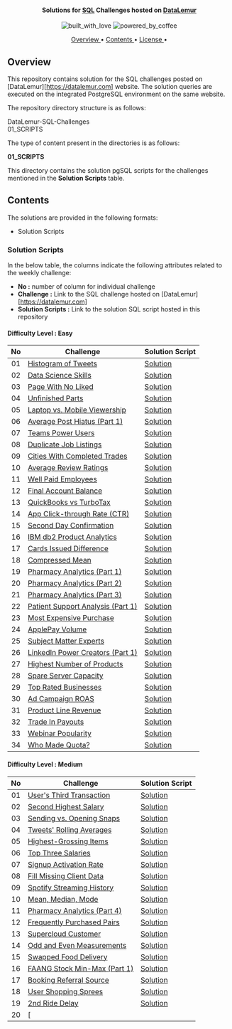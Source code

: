 <h4 align = "center">Solutions for <a href = "" target="_blank">SQL</a> Challenges hosted on <a href="" target"_blank">DataLemur</a> </h4>

<p align = 'center'>
<img src = "https://i.ibb.co/KxfMMsP/built-with-love.png" alt = "built_with_love" border = "0">
<img src = "https://i.ibb.co/MBDK1Pk/powered-by-coffee.png" alt = "powered_by_coffee" border = "0">
</p>

<p align = "center">
  <a href = "#overview"> Overview </a> •
  <a href = "#contents"> Contents </a> •
  <a href = "#license"> License </a> •
</p>

## Overview

This repository contains solution for the SQL challenges posted on [DataLemur][https://datalemur.com] website. The solution queries are executed on the integrated PostgreSQL environment on the same website.

The repository directory structure is as follows:

DataLemur-SQL-Challenges <br>
01_SCRIPTS<br>

The type of content present in the directories is as follows:

**01_SCRIPTS**

This directory contains the solution pgSQL scripts for the challenges mentioned in the **Solution Scripts** table.

## Contents

The solutions are provided in the following formats:

- Solution Scripts

### Solution Scripts

In the below table, the columns indicate the following attributes related to the weekly challenge:

- **No :** number of column for individual challenge
- **Challenge :** Link to the SQL challenge hosted on [DataLemur][https://datalemur.com]
- **Solution Scripts :** Link to the solution SQL script hosted in this repository

#### Difficulty Level : Easy

| No | Challenge | Solution Script |
|:--------:|------------|:---------|
| 01 | [Histogram of Tweets](https://datalemur.com/questions/sql-histogram-tweets) | [Solution]()
| 02 | [Data Science Skills](https://datalemur.com/questions/matching-skills) | [Solution]()
| 03 | [Page With No Liked](https://datalemur.com/questions/sql-page-with-no-likes) | [Solution]()
| 04 | [Unfinished Parts](https://datalemur.com/questions/tesla-unfinished-parts) | [Solution]()
| 05 | [Laptop vs. Mobile Viewership](https://datalemur.com/questions/laptop-mobile-viewership) | [Solution]()
| 06 | [Average Post Hiatus (Part 1)](https://datalemur.com/questions/sql-average-post-hiatus-1) | [Solution]()
| 07 | [Teams Power Users](https://datalemur.com/questions/teams-power-users) | [Solution]()
| 08 | [Duplicate Job Listings](https://datalemur.com/questions/duplicate-job-listings) | [Solution]()
| 09 | [Cities With Completed Trades](https://datalemur.com/questions/completed-trades) | [Solution]()
| 10 | [Average Review Ratings](https://datalemur.com/questions/sql-avg-review-ratings) | [Solution]()
| 11 | [Well Paid Employees](https://datalemur.com/questions/sql-well-paid-employees) | [Solution]()
| 12 | [Final Account Balance](https://datalemur.com/questions/final-account-balance) | [Solution]()
| 13 | [QuickBooks vs TurboTax](https://datalemur.com/questions/quickbooks-vs-turbotax) | [Solution]()
| 14 | [App Click-through Rate (CTR)](https://datalemur.com/questions/click-through-rate) | [Solution]()
| 15 | [Second Day Confirmation](https://datalemur.com/questions/second-day-confirmation) | [Solution]()
| 16 | [IBM db2 Product Analytics](https://datalemur.com/questions/sql-ibm-db2-product-analytics) | [Solution]()
| 17 | [Cards Issued Difference](https://datalemur.com/questions/cards-issued-difference) | [Solution]()
| 18 | [Compressed Mean](https://datalemur.com/questions/alibaba-compressed-mean) | [Solution]()
| 19 | [Pharmacy Analytics (Part 1)](https://datalemur.com/questions/top-profitable-drugs) | [Solution]()
| 20 | [Pharmacy Analytics (Part 2)](https://datalemur.com/questions/non-profitable-drugs) | [Solution]()
| 21 | [Pharmacy Analytics (Part 3)](https://datalemur.com/questions/total-drugs-sales) | [Solution]()
| 22 | [Patient Support Analysis (Part 1)](https://datalemur.com/questions/frequent-callers) | [Solution]()
| 23 | [Most Expensive Purchase](https://datalemur.com/questions/most-expensive-purchase) | [Solution]()
| 24 | [ApplePay Volume](https://datalemur.com/questions/apple-pay-volume) | [Solution]()
| 25 | [Subject Matter Experts](https://datalemur.com/questions/subject-matter-experts) | [Solution]()
| 26 | [LinkedIn Power Creators (Part 1)](https://datalemur.com/questions/linkedin-power-creators) | [Solution]()
| 27 | [Highest Number of Products](https://datalemur.com/questions/sql-highest-products) | [Solution]()
| 28 | [Spare Server Capacity](https://datalemur.com/questions/sql-spare-server-capacity) | [Solution]()
| 29 | [Top Rated Businesses](https://datalemur.com/questions/sql-top-businesses) | [Solution]()
| 30 | [Ad Campaign ROAS](https://datalemur.com/questions/ad-campaign-roas) | [Solution]()
| 31 | [Product Line Revenue](https://datalemur.com/questions/revenue-by-product-line) | [Solution]()
| 32 | [Trade In Payouts](https://datalemur.com/questions/trade-in-payouts) | [Solution]()
| 33 | [Webinar Popularity](https://datalemur.com/questions/snowflake-webinar-popularity) | [Solution]()
| 34 | [Who Made Quota?](https://datalemur.com/questions/oracle-sales-quota) | [Solution]()

#### Difficulty Level : Medium

| No | Challenge | Solution Script |
|:--------:|------------|:---------|
| 01 | [User's Third Transaction](https://datalemur.com/questions/sql-third-transaction) | [Solution]()
| 02 | [Second Highest Salary](https://datalemur.com/questions/sql-second-highest-salary) | [Solution]()
| 03 | [Sending vs. Opening Snaps](https://datalemur.com/questions/time-spent-snaps) | [Solution]()
| 04 | [Tweets' Rolling Averages](https://datalemur.com/questions/rolling-average-tweets) | [Solution]()
| 05 | [Highest-Grossing Items](https://datalemur.com/questions/sql-highest-grossing) | [Solution]()
| 06 | [Top Three Salaries](https://datalemur.com/questions/sql-top-three-salaries) | [Solution]()
| 07 | [Signup Activation Rate](https://datalemur.com/questions/signup-confirmation-rate) | [Solution]()
| 08 | [Fill Missing Client Data](https://datalemur.com/questions/fill-missing-product) | [Solution]()
| 09 | [Spotify Streaming History](https://datalemur.com/questions/spotify-streaming-history) | [Solution]()
| 10 | [Mean, Median, Mode](https://datalemur.com/questions/mean-median-mode) | [Solution]()
| 11 | [Pharmacy Analytics (Part 4)](https://datalemur.com/questions/top-drugs-sold) | [Solution]()
| 12 | [Frequently Purchased Pairs](https://datalemur.com/questions/frequently-purchased-pairs) | [Solution]()
| 13 | [Supercloud Customer](https://datalemur.com/questions/supercloud-customer) | [Solution]()
| 14 | [Odd and Even Measurements](https://datalemur.com/questions/odd-even-measurements) | [Solution]()
| 15 | [Swapped Food Delivery](https://datalemur.com/questions/sql-swapped-food-delivery) | [Solution]()
| 16 | [FAANG Stock Min-Max (Part 1)](https://datalemur.com/questions/sql-bloomberg-stock-min-max-1) | [Solution]()
| 17 | [Booking Referral Source](https://datalemur.com/questions/booking-referral-source) | [Solution]()
| 18 | [User Shopping Sprees](https://datalemur.com/questions/amazon-shopping-spree) | [Solution]()
| 19 | [2nd Ride Delay](https://datalemur.com/questions/2nd-ride-delay) | [Solution]()
| 20 | [
